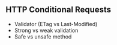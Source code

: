 ## HTTP Conditional Requests

* Validator (ETag vs Last-Modified)
* Strong vs weak validation
* Safe vs unsafe method
